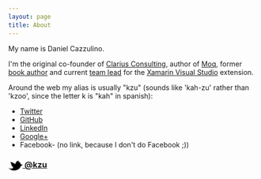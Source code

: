 ```yaml
---
layout: page
title: About
---
```


My name is Daniel Cazzulino. 

I'm the original co-founder of [Clarius Consulting](http://www.clariusconsulting.net), author of [Moq](https://github.com/Moq/moq4), former [book author](http://www.amazon.com/s/ref=nb_sb_noss?url=search-alias%3Daps&field-keywords=Daniel+Cazzulino) and current [team lead](http://blog.xamarin.com/xamarin-acquires-visual-studio-division-of-clarius-consulting/) for the [Xamarin Visual Studio](https://xamarin.com/visual-studio) extension.

Around the web my alias is usually "kzu" (sounds like 'kah-zu' rather than 'kzoo', since the letter k is "kah" in spanish):

- [Twitter](http://twitter.com/kzu)
- [GitHub](https://github.com/kzu)
- [LinkedIn](http://www.linkedin.com/in/danielcazzulino)
- [Google+](https://www.google.com/+DanielCazzulino)
- Facebook- (no link, because I don't do Facebook ;))

### [<img src="/res/twitter.png" width="29" height="20" style="display:inline-block;vertical-align:middle"> @kzu](http://twitter.com/kzu)
